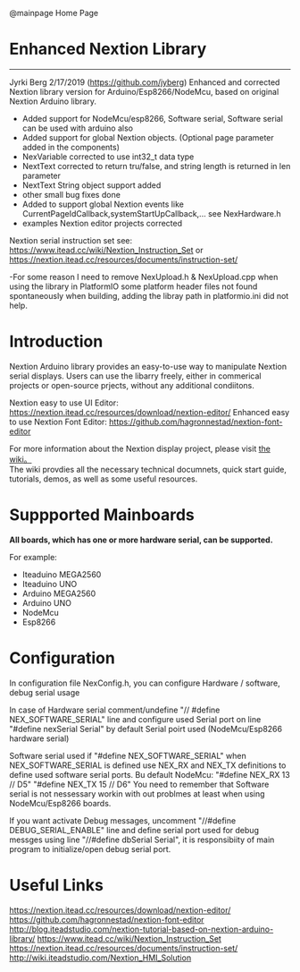 ﻿@mainpage Home Page

# Enhanced Nextion Library

--------------------------------------------------------------------------------

Jyrki Berg 2/17/2019 (https://github.com/jyberg)
Enhanced and corrected Nextion library version for Arduino/Esp8266/NodeMcu, based on original Nextion Arduino library.

- Added support for NodeMcu/esp8266, Software serial, Software serial can be used with arduino also
- Added support for global Nextion objects. (Optional page parameter added in the components)
- NexVariable corrected to use int32_t data type
- NextText corrected to return tru/false, and string length is returned in len parameter
- NextText String object support added
- other small bug fixes done
- Added to support global Nextion events like CurrentPageIdCallback,systemStartUpCallback,... see NexHardware.h
- examples Nextion editor projects corrected

Nextion serial instruction set see: <https://www.itead.cc/wiki/Nextion_Instruction_Set> or <https://nextion.itead.cc/resources/documents/instruction-set/>

-For some reason I need to remove NexUpload.h & NexUpload.cpp when using the library in PlatformIO
  some platform header files not found spontaneously when building, adding the libray path in platformio.ini did not help.

# Introduction

Nextion Arduino library provides an easy-to-use way to manipulate Nextion serial
displays. Users can use the libarry freely, either in commerical projects or 
open-source prjects,  without any additional condiitons.

Nextion easy to use UI Editor: <https://nextion.itead.cc/resources/download/nextion-editor/>
Enhanced easy to use Nextion Font Editor: <https://github.com/hagronnestad/nextion-font-editor>

For more information about the Nextion display project, please visit 
[the wiki。](http://wiki.iteadstudio.com/Nextion_HMI_Solution)  
The wiki provdies all the necessary technical documnets, quick start guide, 
tutorials, demos, as well as some useful resources.

# Suppported Mainboards

**All boards, which has one or more hardware serial, can be supported.**

For example:

  - Iteaduino MEGA2560
  - Iteaduino UNO
  - Arduino MEGA2560
  - Arduino UNO
  - NodeMcu
  - Esp8266

# Configuration

In configuration file NexConfig.h, you can configure Hardware / software, debug serial usage

In case of Hardware serial comment/undefine "// #define NEX_SOFTWARE_SERIAL" line and
configure used Serial port on line "#define nexSerial Serial" by default Serial poirt used (NodeMcu/Esp8266 hardware serial)

Software serial used if "#define NEX_SOFTWARE_SERIAL" when NEX_SOFTWARE_SERIAL is defined use  NEX_RX and NEX_TX definitions to define used software serial ports. Bu default NodeMcu: 
"#define NEX_RX 13 // D5"
"#define NEX_TX 15 // D6"
You need to remember that Software serial is not nessessary workin with out problmes at least when using NodeMcu/Esp8266 boards.

If you want activate Debug messages, uncomment "//#define DEBUG_SERIAL_ENABLE" line and define serial port used for debug messges using line "//#define dbSerial Serial", it is responsibiity of main program to initialize/open debug serial port.


# Useful Links
<https://nextion.itead.cc/resources/download/nextion-editor/>
<https://github.com/hagronnestad/nextion-font-editor>
<http://blog.iteadstudio.com/nextion-tutorial-based-on-nextion-arduino-library/>
<https://www.itead.cc/wiki/Nextion_Instruction_Set>
<https://nextion.itead.cc/resources/documents/instruction-set/>
<http://wiki.iteadstudio.com/Nextion_HMI_Solution>
